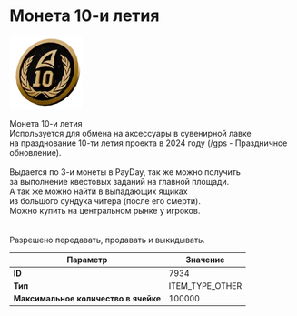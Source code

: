 # Монета 10-и летия

![Item Image](../img/7934.webp?raw=true)

Монета 10-и летия<br>Используется для обмена на аксессуары в сувенирной лавке<br>на празднование 10-ти летия проекта в 2024 году (/gps - Праздничное обновление).<br><br>Выдается по 3-и монеты в PayDay, так же можно получить<br>за выполнение квестовых заданий на главной площади.<br>А так же можно найти в выпадающих ящиках<br>из большого сундука читера (после его смерти).<br>Можно купить на центральном рынке у игроков.<br><br><br>Разрешено передавать, продавать и выкидывать.


| Параметр | Значение |
|----------|----------|
| **ID** | 7934 |
| **Тип** | ITEM_TYPE_OTHER |
| **Максимальное количество в ячейке** | 100000 |

